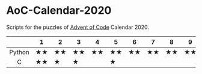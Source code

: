 # AoC-Calendar-2020
Scripts for the puzzles of [Advent of Code](https://adventofcode.com/) Calendar 2020.

|        | 1 | 2 | 3 | 4 | 5 | 6 | 7 | 8 | 9 | 10 | 11 | 12 | 13 | 14 | 15 | 16 | 17 | 18 | 19 | 20 | 21 | 22 | 23 | 24 | 25 |
|:------:|---|---|---|---|---|---|---|---|---|----|----|----|----|----|----|----|----|----|----|----|----|----|----|----|----|
| Python |★★ |★★ |★★|★★ |★★ |★★ |★★|★★ |★★ |★★  |★★ |★★  |★   |★★  |★★ |★★  |★★  |★★  |★   |    |★  |★   |★  |★★  |★   |
|    C   |★★ |★  |★ |   |★   |   |   |   |   |    |    |    |    |    |   |     |    |    |    |    |    |    |★  |    |    |
